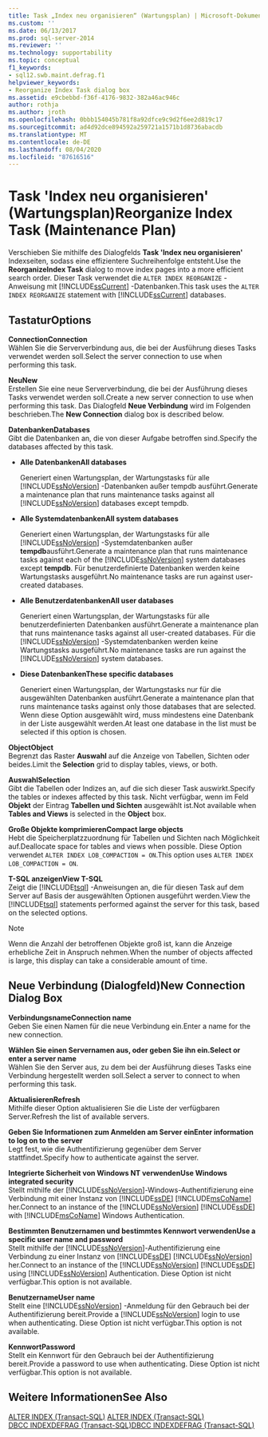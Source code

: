 ```yaml
---
title: Task „Index neu organisieren“ (Wartungsplan) | Microsoft-Dokumentation
ms.custom: ''
ms.date: 06/13/2017
ms.prod: sql-server-2014
ms.reviewer: ''
ms.technology: supportability
ms.topic: conceptual
f1_keywords:
- sql12.swb.maint.defrag.f1
helpviewer_keywords:
- Reorganize Index Task dialog box
ms.assetid: e9cbebbd-f36f-4176-9832-382a46ac946c
author: rothja
ms.author: jroth
ms.openlocfilehash: 0bbb154045b781f8a92dfce9c9d2f6ee2d819c17
ms.sourcegitcommit: ad4d92dce894592a259721a1571b1d8736abacdb
ms.translationtype: MT
ms.contentlocale: de-DE
ms.lasthandoff: 08/04/2020
ms.locfileid: "87616516"
---
```

# <a name="reorganize-index-task-maintenance-plan"></a><span data-ttu-id="76e02-102">Task 'Index neu organisieren' (Wartungsplan)</span><span class="sxs-lookup"><span data-stu-id="76e02-102">Reorganize Index Task (Maintenance Plan)</span></span>
  <span data-ttu-id="76e02-103">Verschieben Sie mithilfe des Dialogfelds **Task 'Index neu organisieren'** Indexseiten, sodass eine effizientere Suchreihenfolge entsteht.</span><span class="sxs-lookup"><span data-stu-id="76e02-103">Use the **ReorganizeIndex Task** dialog to move index pages into a more efficient search order.</span></span> <span data-ttu-id="76e02-104">Dieser Task verwendet die `ALTER INDEX REORGANIZE` -Anweisung mit [!INCLUDE[ssCurrent](../../includes/sscurrent-md.md)] -Datenbanken.</span><span class="sxs-lookup"><span data-stu-id="76e02-104">This task uses the `ALTER INDEX REORGANIZE` statement with [!INCLUDE[ssCurrent](../../includes/sscurrent-md.md)] databases.</span></span>  
  
## <a name="options"></a><span data-ttu-id="76e02-105">Tastatur</span><span class="sxs-lookup"><span data-stu-id="76e02-105">Options</span></span>  
 <span data-ttu-id="76e02-106">**Connection**</span><span class="sxs-lookup"><span data-stu-id="76e02-106">**Connection**</span></span>  
 <span data-ttu-id="76e02-107">Wählen Sie die Serververbindung aus, die bei der Ausführung dieses Tasks verwendet werden soll.</span><span class="sxs-lookup"><span data-stu-id="76e02-107">Select the server connection to use when performing this task.</span></span>  
  
 <span data-ttu-id="76e02-108">**Neu**</span><span class="sxs-lookup"><span data-stu-id="76e02-108">**New**</span></span>  
 <span data-ttu-id="76e02-109">Erstellen Sie eine neue Serververbindung, die bei der Ausführung dieses Tasks verwendet werden soll.</span><span class="sxs-lookup"><span data-stu-id="76e02-109">Create a new server connection to use when performing this task.</span></span> <span data-ttu-id="76e02-110">Das Dialogfeld **Neue Verbindung** wird im Folgenden beschrieben.</span><span class="sxs-lookup"><span data-stu-id="76e02-110">The **New Connection** dialog box is described below.</span></span>  
  
 <span data-ttu-id="76e02-111">**Datenbanken**</span><span class="sxs-lookup"><span data-stu-id="76e02-111">**Databases**</span></span>  
 <span data-ttu-id="76e02-112">Gibt die Datenbanken an, die von dieser Aufgabe betroffen sind.</span><span class="sxs-lookup"><span data-stu-id="76e02-112">Specify the databases affected by this task.</span></span>  
  
-   <span data-ttu-id="76e02-113">**Alle Datenbanken**</span><span class="sxs-lookup"><span data-stu-id="76e02-113">**All databases**</span></span>  
  
     <span data-ttu-id="76e02-114">Generiert einen Wartungsplan, der Wartungstasks für alle [!INCLUDE[ssNoVersion](../../includes/ssnoversion-md.md)] -Datenbanken außer tempdb ausführt.</span><span class="sxs-lookup"><span data-stu-id="76e02-114">Generate a maintenance plan that runs maintenance tasks against all [!INCLUDE[ssNoVersion](../../includes/ssnoversion-md.md)] databases except tempdb.</span></span>  
  
-   <span data-ttu-id="76e02-115">**Alle Systemdatenbanken**</span><span class="sxs-lookup"><span data-stu-id="76e02-115">**All system databases**</span></span>  
  
     <span data-ttu-id="76e02-116">Generiert einen Wartungsplan, der Wartungstasks für alle [!INCLUDE[ssNoVersion](../../includes/ssnoversion-md.md)] -Systemdatenbanken außer **tempdb**ausführt.</span><span class="sxs-lookup"><span data-stu-id="76e02-116">Generate a maintenance plan that runs maintenance tasks against each of the [!INCLUDE[ssNoVersion](../../includes/ssnoversion-md.md)] system databases except **tempdb**.</span></span> <span data-ttu-id="76e02-117">Für benutzerdefinierte Datenbanken werden keine Wartungstasks ausgeführt.</span><span class="sxs-lookup"><span data-stu-id="76e02-117">No maintenance tasks are run against user-created databases.</span></span>  
  
-   <span data-ttu-id="76e02-118">**Alle Benutzerdatenbanken**</span><span class="sxs-lookup"><span data-stu-id="76e02-118">**All user databases**</span></span>  
  
     <span data-ttu-id="76e02-119">Generiert einen Wartungsplan, der Wartungstasks für alle benutzerdefinierten Datenbanken ausführt.</span><span class="sxs-lookup"><span data-stu-id="76e02-119">Generate a maintenance plan that runs maintenance tasks against all user-created databases.</span></span> <span data-ttu-id="76e02-120">Für die [!INCLUDE[ssNoVersion](../../includes/ssnoversion-md.md)] -Systemdatenbanken werden keine Wartungstasks ausgeführt.</span><span class="sxs-lookup"><span data-stu-id="76e02-120">No maintenance tasks are run against the [!INCLUDE[ssNoVersion](../../includes/ssnoversion-md.md)] system databases.</span></span>  
  
-   <span data-ttu-id="76e02-121">**Diese Datenbanken**</span><span class="sxs-lookup"><span data-stu-id="76e02-121">**These specific databases**</span></span>  
  
     <span data-ttu-id="76e02-122">Generiert einen Wartungsplan, der Wartungstasks nur für die ausgewählten Datenbanken ausführt.</span><span class="sxs-lookup"><span data-stu-id="76e02-122">Generate a maintenance plan that runs maintenance tasks against only those databases that are selected.</span></span> <span data-ttu-id="76e02-123">Wenn diese Option ausgewählt wird, muss mindestens eine Datenbank in der Liste ausgewählt werden.</span><span class="sxs-lookup"><span data-stu-id="76e02-123">At least one database in the list must be selected if this option is chosen.</span></span>  
  
 <span data-ttu-id="76e02-124">**Object**</span><span class="sxs-lookup"><span data-stu-id="76e02-124">**Object**</span></span>  
 <span data-ttu-id="76e02-125">Begrenzt das Raster **Auswahl** auf die Anzeige von Tabellen, Sichten oder beides.</span><span class="sxs-lookup"><span data-stu-id="76e02-125">Limit the **Selection** grid to display tables, views, or both.</span></span>  
  
 <span data-ttu-id="76e02-126">**Auswahl**</span><span class="sxs-lookup"><span data-stu-id="76e02-126">**Selection**</span></span>  
 <span data-ttu-id="76e02-127">Gibt die Tabellen oder Indizes an, auf die sich dieser Task auswirkt.</span><span class="sxs-lookup"><span data-stu-id="76e02-127">Specify the tables or indexes affected by this task.</span></span> <span data-ttu-id="76e02-128">Nicht verfügbar, wenn im Feld **Objekt** der Eintrag **Tabellen und Sichten** ausgewählt ist.</span><span class="sxs-lookup"><span data-stu-id="76e02-128">Not available when **Tables and Views** is selected in the **Object** box.</span></span>  
  
 <span data-ttu-id="76e02-129">**Große Objekte komprimieren**</span><span class="sxs-lookup"><span data-stu-id="76e02-129">**Compact large objects**</span></span>  
 <span data-ttu-id="76e02-130">Hebt die Speicherplatzzuordnung für Tabellen und Sichten nach Möglichkeit auf.</span><span class="sxs-lookup"><span data-stu-id="76e02-130">Deallocate space for tables and views when possible.</span></span> <span data-ttu-id="76e02-131">Diese Option verwendet `ALTER INDEX LOB_COMPACTION = ON`.</span><span class="sxs-lookup"><span data-stu-id="76e02-131">This option uses `ALTER INDEX LOB_COMPACTION = ON`.</span></span>  
  
 <span data-ttu-id="76e02-132">**T-SQL anzeigen**</span><span class="sxs-lookup"><span data-stu-id="76e02-132">**View T-SQL**</span></span>  
 <span data-ttu-id="76e02-133">Zeigt die [!INCLUDE[tsql](../../includes/tsql-md.md)] -Anweisungen an, die für diesen Task auf dem Server auf Basis der ausgewählten Optionen ausgeführt werden.</span><span class="sxs-lookup"><span data-stu-id="76e02-133">View the [!INCLUDE[tsql](../../includes/tsql-md.md)] statements performed against the server for this task, based on the selected options.</span></span>  
  
> [!NOTE]  
>  <span data-ttu-id="76e02-134">Wenn die Anzahl der betroffenen Objekte groß ist, kann die Anzeige erhebliche Zeit in Anspruch nehmen.</span><span class="sxs-lookup"><span data-stu-id="76e02-134">When the number of objects affected is large, this display can take a considerable amount of time.</span></span>  
  
## <a name="new-connection-dialog-box"></a><span data-ttu-id="76e02-135">Neue Verbindung (Dialogfeld)</span><span class="sxs-lookup"><span data-stu-id="76e02-135">New Connection Dialog Box</span></span>  
 <span data-ttu-id="76e02-136">**Verbindungsname**</span><span class="sxs-lookup"><span data-stu-id="76e02-136">**Connection name**</span></span>  
 <span data-ttu-id="76e02-137">Geben Sie einen Namen für die neue Verbindung ein.</span><span class="sxs-lookup"><span data-stu-id="76e02-137">Enter a name for the new connection.</span></span>  
  
 <span data-ttu-id="76e02-138">**Wählen Sie einen Servernamen aus, oder geben Sie ihn ein.**</span><span class="sxs-lookup"><span data-stu-id="76e02-138">**Select or enter a server name**</span></span>  
 <span data-ttu-id="76e02-139">Wählen Sie den Server aus, zu dem bei der Ausführung dieses Tasks eine Verbindung hergestellt werden soll.</span><span class="sxs-lookup"><span data-stu-id="76e02-139">Select a server to connect to when performing this task.</span></span>  
  
 <span data-ttu-id="76e02-140">**Aktualisieren**</span><span class="sxs-lookup"><span data-stu-id="76e02-140">**Refresh**</span></span>  
 <span data-ttu-id="76e02-141">Mithilfe dieser Option aktualisieren Sie die Liste der verfügbaren Server.</span><span class="sxs-lookup"><span data-stu-id="76e02-141">Refresh the list of available servers.</span></span>  
  
 <span data-ttu-id="76e02-142">**Geben Sie Informationen zum Anmelden am Server ein**</span><span class="sxs-lookup"><span data-stu-id="76e02-142">**Enter information to log on to the server**</span></span>  
 <span data-ttu-id="76e02-143">Legt fest, wie die Authentifizierung gegenüber dem Server stattfindet.</span><span class="sxs-lookup"><span data-stu-id="76e02-143">Specify how to authenticate against the server.</span></span>  
  
 <span data-ttu-id="76e02-144">**Integrierte Sicherheit von Windows NT verwenden**</span><span class="sxs-lookup"><span data-stu-id="76e02-144">**Use Windows integrated security**</span></span>  
 <span data-ttu-id="76e02-145">Stellt mithilfe der [!INCLUDE[ssNoVersion](../../includes/ssnoversion-md.md)]-Windows-Authentifizierung eine Verbindung mit einer Instanz von [!INCLUDE[ssDE](../../includes/ssde-md.md)] [!INCLUDE[msCoName](../../includes/msconame-md.md)] her.</span><span class="sxs-lookup"><span data-stu-id="76e02-145">Connect to an instance of the [!INCLUDE[ssNoVersion](../../includes/ssnoversion-md.md)] [!INCLUDE[ssDE](../../includes/ssde-md.md)] with [!INCLUDE[msCoName](../../includes/msconame-md.md)] Windows Authentication.</span></span>  
  
 <span data-ttu-id="76e02-146">**Bestimmten Benutzernamen und bestimmtes Kennwort verwenden**</span><span class="sxs-lookup"><span data-stu-id="76e02-146">**Use a specific user name and password**</span></span>  
 <span data-ttu-id="76e02-147">Stellt mithilfe der [!INCLUDE[ssNoVersion](../../includes/ssnoversion-md.md)]-Authentifizierung eine Verbindung zu einer Instanz von [!INCLUDE[ssDE](../../includes/ssde-md.md)] [!INCLUDE[ssNoVersion](../../includes/ssnoversion-md.md)] her.</span><span class="sxs-lookup"><span data-stu-id="76e02-147">Connect to an instance of the [!INCLUDE[ssNoVersion](../../includes/ssnoversion-md.md)] [!INCLUDE[ssDE](../../includes/ssde-md.md)] using [!INCLUDE[ssNoVersion](../../includes/ssnoversion-md.md)] Authentication.</span></span> <span data-ttu-id="76e02-148">Diese Option ist nicht verfügbar.</span><span class="sxs-lookup"><span data-stu-id="76e02-148">This option is not available.</span></span>  
  
 <span data-ttu-id="76e02-149">**Benutzername**</span><span class="sxs-lookup"><span data-stu-id="76e02-149">**User name**</span></span>  
 <span data-ttu-id="76e02-150">Stellt eine [!INCLUDE[ssNoVersion](../../includes/ssnoversion-md.md)] -Anmeldung für den Gebrauch bei der Authentifizierung bereit.</span><span class="sxs-lookup"><span data-stu-id="76e02-150">Provide a [!INCLUDE[ssNoVersion](../../includes/ssnoversion-md.md)] login to use when authenticating.</span></span> <span data-ttu-id="76e02-151">Diese Option ist nicht verfügbar.</span><span class="sxs-lookup"><span data-stu-id="76e02-151">This option is not available.</span></span>  
  
 <span data-ttu-id="76e02-152">**Kennwort**</span><span class="sxs-lookup"><span data-stu-id="76e02-152">**Password**</span></span>  
 <span data-ttu-id="76e02-153">Stellt ein Kennwort für den Gebrauch bei der Authentifizierung bereit.</span><span class="sxs-lookup"><span data-stu-id="76e02-153">Provide a password to use when authenticating.</span></span> <span data-ttu-id="76e02-154">Diese Option ist nicht verfügbar.</span><span class="sxs-lookup"><span data-stu-id="76e02-154">This option is not available.</span></span>  
  
## <a name="see-also"></a><span data-ttu-id="76e02-155">Weitere Informationen</span><span class="sxs-lookup"><span data-stu-id="76e02-155">See Also</span></span>  
 <span data-ttu-id="76e02-156">[ALTER INDEX &#40;Transact-SQL&#41;](/sql/t-sql/statements/alter-index-transact-sql) </span><span class="sxs-lookup"><span data-stu-id="76e02-156">[ALTER INDEX &#40;Transact-SQL&#41;](/sql/t-sql/statements/alter-index-transact-sql) </span></span>  
 [<span data-ttu-id="76e02-157">DBCC INDEXDEFRAG &#40;Transact-SQL&#41;</span><span class="sxs-lookup"><span data-stu-id="76e02-157">DBCC INDEXDEFRAG &#40;Transact-SQL&#41;</span></span>](/sql/t-sql/database-console-commands/dbcc-indexdefrag-transact-sql)  
  
  
